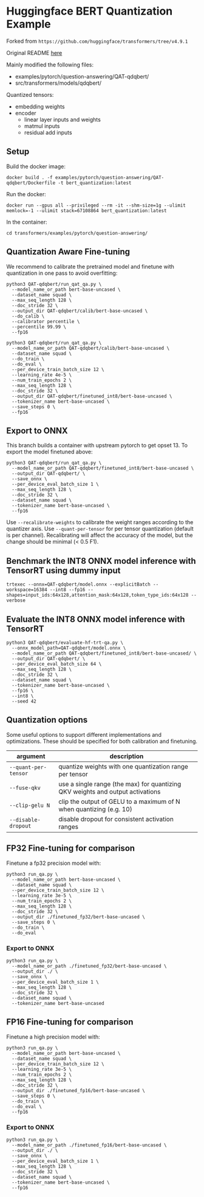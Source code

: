 # Huggingface BERT Quantization Example

Forked from `https://github.com/huggingface/transformers/tree/v4.9.1`

Original README [here](README_org.md)

Mainly modified the following files:
 * examples/pytorch/question-answering/QAT-qdqbert/
 * src/transformers/models/qdqbert/

Quantized tensors:
 * embedding weights
 * encoder
   * linear layer inputs and weights
   * matmul inputs
   * residual add inputs

## Setup

Build the docker image:
```
docker build . -f examples/pytorch/question-answering/QAT-qdqbert/Dockerfile -t bert_quantization:latest
```

Run the docker:
```
docker run --gpus all --privileged --rm -it --shm-size=1g --ulimit memlock=-1 --ulimit stack=67108864 bert_quantization:latest
```

In the container:
```
cd transformers/examples/pytorch/question-answering/
```

## Quantization Aware Fine-tuning

We recommend to calibrate the pretrained model and finetune with quantization in one pass to avoid overfitting:

```
python3 QAT-qdqbert/run_qat_qa.py \
  --model_name_or_path bert-base-uncased \
  --dataset_name squad \
  --max_seq_length 128 \
  --doc_stride 32 \
  --output_dir QAT-qdqbert/calib/bert-base-uncased \
  --do_calib \
  --calibrator percentile \
  --percentile 99.99 \
  --fp16
```

```
python3 QAT-qdqbert/run_qat_qa.py \
  --model_name_or_path QAT-qdqbert/calib/bert-base-uncased \
  --dataset_name squad \
  --do_train \
  --do_eval \
  --per_device_train_batch_size 12 \
  --learning_rate 4e-5 \
  --num_train_epochs 2 \
  --max_seq_length 128 \
  --doc_stride 32 \
  --output_dir QAT-qdqbert/finetuned_int8/bert-base-uncased \
  --tokenizer_name bert-base-uncased \
  --save_steps 0 \
  --fp16
```

## Export to ONNX

This branch builds a container with upstream pytorch to get opset 13. To export the model finetuned above:

```
python3 QAT-qdqbert/run_qat_qa.py \
  --model_name_or_path QAT-qdqbert/finetuned_int8/bert-base-uncased \
  --output_dir QAT-qdqbert/ \
  --save_onnx \
  --per_device_eval_batch_size 1 \
  --max_seq_length 128 \
  --doc_stride 32 \
  --dataset_name squad \
  --tokenizer_name bert-base-uncased \
  --fp16
```

Use `--recalibrate-weights` to calibrate the weight ranges according to the quantizer axis. Use `--quant-per-tensor` for per tensor quantization (default is per channel).
Recalibrating will affect the accuracy of the model, but the change should be minimal (< 0.5 F1).

## Benchmark the INT8 ONNX model inference with TensorRT using dummy input

```
trtexec --onnx=QAT-qdqbert/model.onnx --explicitBatch --workspace=16384 --int8 --fp16 --shapes=input_ids:64x128,attention_mask:64x128,token_type_ids:64x128 --verbose
```

## Evaluate the INT8 ONNX model inference with TensorRT

```
python3 QAT-qdqbert/evaluate-hf-trt-qa.py \
  --onnx_model_path=QAT-qdqbert/model.onnx \
  --model_name_or_path QAT-qdqbert/finetuned_int8/bert-base-uncased/ \
  --output_dir QAT-qdqbert/ \
  --per_device_eval_batch_size 64 \
  --max_seq_length 128 \
  --doc_stride 32 \
  --dataset_name squad \
  --tokenizer_name bert-base-uncased \
  --fp16 \
  --int8 \
  --seed 42
```

## Quantization options

Some useful options to support different implementations and optimizations. These should be specified for both calibration and finetuning.

|argument|description|
|--------|-----------|
|`--quant-per-tensor`| quantize weights with one quantization range per tensor |
|`--fuse-qkv` | use a single range (the max) for quantizing QKV weights and output activations  |
|`--clip-gelu N` | clip the output of GELU to a maximum of N when quantizing (e.g. 10) |
|`--disable-dropout` | disable dropout for consistent activation ranges |


## FP32 Fine-tuning for comparison

Finetune a fp32 precision model with:

```
python3 run_qa.py \
  --model_name_or_path bert-base-uncased \
  --dataset_name squad \
  --per_device_train_batch_size 12 \
  --learning_rate 3e-5 \
  --num_train_epochs 2 \
  --max_seq_length 128 \
  --doc_stride 32 \
  --output_dir ./finetuned_fp32/bert-base-uncased \
  --save_steps 0 \
  --do_train \
  --do_eval
```

### Export to ONNX

```
python3 run_qa.py \
  --model_name_or_path ./finetuned_fp32/bert-base-uncased \
  --output_dir ./ \
  --save_onnx \
  --per_device_eval_batch_size 1 \
  --max_seq_length 128 \
  --doc_stride 32 \
  --dataset_name squad \
  --tokenizer_name bert-base-uncased
```

## FP16 Fine-tuning for comparison

Finetune a high precision model with:

```
python3 run_qa.py \
  --model_name_or_path bert-base-uncased \
  --dataset_name squad \
  --per_device_train_batch_size 12 \
  --learning_rate 3e-5 \
  --num_train_epochs 2 \
  --max_seq_length 128 \
  --doc_stride 32 \
  --output_dir ./finetuned_fp16/bert-base-uncased \
  --save_steps 0 \
  --do_train \
  --do_eval \
  --fp16
```

### Export to ONNX

```
python3 run_qa.py \
  --model_name_or_path ./finetuned_fp16/bert-base-uncased \
  --output_dir ./ \
  --save_onnx \
  --per_device_eval_batch_size 1 \
  --max_seq_length 128 \
  --doc_stride 32 \
  --dataset_name squad \
  --tokenizer_name bert-base-uncased \
  --fp16
```